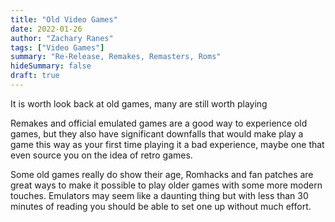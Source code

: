 ```yaml
---
title: "Old Video Games"
date: 2022-01-26
author: "Zachary Ranes"
tags: ["Video Games"]
summary: "Re-Release, Remakes, Remasters, Roms"
hideSummary: false
draft: true
---
```


It is worth look back at old games, many are still worth playing

Remakes and official emulated games are a good way to experience old games, but they also have significant downfalls that would make play a game this way as your first time playing it a bad experience, maybe one that even source you on the idea of retro games.

Some old games really do show their age, Romhacks and fan patches are great ways to make it possible to play older games with some more modern touches. Emulators may seem like a daunting thing but with less than 30 minutes of reading you should be able to set one up without much effort.
